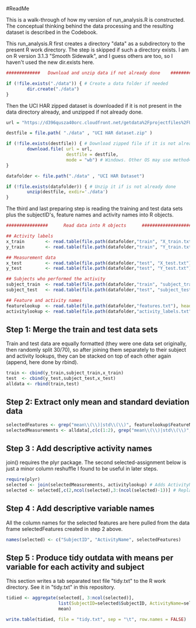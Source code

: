 #ReadMe 

This is a walk-through of how my version of run_analysis.R is constructed. The conceptual thinking behind the data processing and the resulting dataset is described in the Codebook.

This run_analysis.R first creates a directory "data" as a subdirectory to the present R work directory. The step is skipped if such a directory exists. I am on R version 3.1.3 "Smooth Sidewalk", and I guess others are too, so I haven't used the new dir.exists here.

```R
#############   Download and unzip data if not already done    ###############

if (!file.exists("./data")) { # Create a data folder if needed
        dir.create("./data") 
} 
```

Then the UCI HAR zipped dataset is downloaded if it is not present in the data directory already, and unzipped if not already done.

```R
url = "https://d396qusza40orc.cloudfront.net/getdata%2Fprojectfiles%2FUCI%20HAR%20Dataset.zip?accessType=DOWNLOAD"

destfile = file.path( "./data" , "UCI HAR dataset.zip" )

if (!file.exists(destfile)) { # Download zipped file if it is not already done
        download.file( url = url, 
                       destfile = destfile, 
                       mode = "wb") # Windows. Other OS may use method=curl
} 

datafolder <- file.path("./data" , "UCI HAR Dataset")

if (!file.exists(datafolder)) { # Unzip it if is not already done
        unzip(destfile, exdir='./data')  
}

```

The third and last preparing step is reading the training and test data sets plus the subjectID's, feature names and activity names into R objects.

```R
################      Read data into R objects      ##########################

## Activity labels
x_train        <- read.table(file.path(datafolder,"train", "X_train.txt"), header = FALSE, stringsAsFactors = FALSE)
y_train        <- read.table(file.path(datafolder,"train", "Y_train.txt"), header = FALSE, stringsAsFactors = FALSE, col.names = "ActivityID")

## Measurement data
x_test         <- read.table(file.path(datafolder,"test", "X_test.txt"), header = FALSE, stringsAsFactors = FALSE)
y_test         <- read.table(file.path(datafolder,"test", "Y_test.txt"), header = FALSE, stringsAsFactors = FALSE, col.names = "ActivityID")

## Subjects who performed the activity 
subject_train  <- read.table(file.path(datafolder,"train", "subject_train.txt"), header = FALSE, stringsAsFactors = FALSE, col.names = "SubjectID")
subject_test   <- read.table(file.path(datafolder,"test", "subject_test.txt"), header = FALSE, stringsAsFactors = FALSE, col.names = "SubjectID")

## Feature and activity names
featurelookup  <- read.table(file.path(datafolder,"features.txt"), header = FALSE, stringsAsFactors = FALSE, col.names = c("FeatureID", "FeatureName"))
activitylookup <- read.table(file.path(datafolder,"activity_labels.txt"), header = FALSE, stringsAsFactors = FALSE, col.names = c("ActivityID", "ActivityName"))
```

## Step 1: Merge the train and test data sets
Train and test data are equally formatted (they were one data set originally, then randomly split 30/70), so after joining them separately to their subject and activity lookups, they can be stacked on top of each other again (append, here done by rbind).

```R
train <- cbind(y_train,subject_train,x_train) 
test  <- cbind(y_test,subject_test,x_test)
alldata <- rbind(train,test)
```

## Step 2: Extract only mean and standard deviation data
```R
selectedFeatures <- grep("mean\\(\\)|std\\(\\)", featurelookup$FeatureName, ignore.case=TRUE, value=TRUE) #Feature name chr vector
selectedMeasurements <- alldata[,c(c(1:2), grep("mean\\(\\)|std\\(\\)",featurelookup$FeatureName, ignore.case=TRUE) + 2)] 
```

##   Step 3 : Add descriptive activity names
join() requires the plyr package. The second selected-assignment below is just a minor column reshuffle I found to be useful in later steps.
```R
require(plyr)
selected <- join(selectedMeasurements, activitylookup) # Adds ActivityName (as last column)
selected <- selected[,c(2,ncol(selected),3:(ncol(selected)-1))] # Replace ActivityID with ActivityName
```

##   Step 4 : Add descriptive variable names
All the column names for the selected features are here pulled from the data frame selectedFeatures created in step 2 above.
```R
names(selected) <- c("SubjectID", "ActivityName", selectedFeatures)
```

##  Step 5 : Produce tidy outdata with means per variable for each activity and subject  
This section writes a tab separated text file "tidy.txt" to the R work directory. See it in "tidy.txt" in this repository.
```R
tidied <- aggregate(selected[, 3:ncol(selected)], 
                    list(SubjectID=selected$SubjectID, ActivityName=selected$ActivityName),
                    mean)

write.table(tidied, file = "tidy.txt", sep = "\t", row.names = FALSE) 
